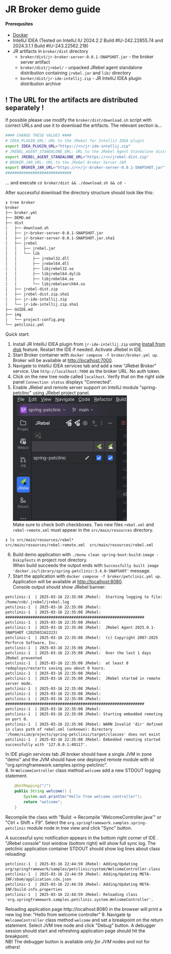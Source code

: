 # JR Broker demo guide

#### Prerequsites
 - [Docker](https://docs.docker.com/get-docker/)
 - IntelliJ IDEA (Tested on IntelliJ IU 2024.2.2 Build #IU-242.22855.74 and 2024.3.1.1 Build #IU-243.22562.218)
 - JR artifacts in `broker/dist` directory
   - `broker/dist/jr-broker-server-0.0.1-SNAPSHOT.jar` - the broker server artifact
   - `broker/dist/jrebel/` - unpacked JRebel agent standalone distribution containing `jrebel.jar` and `lib/` directory
   - `borker/dist/jr-ide-intellij.zip` - JR IntelliJ IDEA plugin distribution archive

## ! The URL for the artifacts are distributed separately !
If possible please use modify the `broker/dist/download.sh` script with correct URLs and use it to download the artifacts. The relevant section is...  

```bash
#### CHANGE THESE VALUES ####
# IDEA_PLUGIN_URL: URL to the JRebel for IntelliJ IDEA plugin
export IDEA_PLUGIN_URL="https://<>/jr-ide-intellij.zip"
# JREBEL_AGENT_STANDALONE_URL: URL to the JRebel Agent Standalone distribution
export JREBEL_AGENT_STANDALONE_URL="https://<>/jrebel-dist.zip"
# BROKER_JAR_URL: URL to the JRebel Broker Server JAR
export BROKER_JAR_URL="https://<>/jr-broker-server-0.0.1-SNAPSHOT.jar"
#############################
```
... and execute `cd broker/dist && ./download.sh && cd -`

After successful download the directory structure should look like this:
```
❯ tree broker 
broker
├── broker.yml
├── DEMO.md
├── dist
│   ├── download.sh
│   ├── jr-broker-server-0.0.1-SNAPSHOT.jar
│   ├── jr-broker-server-0.0.1-SNAPSHOT.jar.sha1
│   ├── jrebel
│   │   ├── jrebel.jar
│   │   └── lib
│   │       ├── jrebel32.dll
│   │       ├── jrebel64.dll
│   │       ├── libjrebel32.so
│   │       ├── libjrebel64.dylib
│   │       ├── libjrebel64.so
│   │       └── libjrebelaarch64.so
│   ├── jrebel-dist.zip
│   ├── jrebel-dist.zip.sha1
│   ├── jr-ide-intellij.zip
│   └── jr-ide-intellij.zip.sha1
├── GUIDE.md
├── img
│   └── project-config.png
└── petclinic.yml
```

Quick start:
1. Install JR IntelliJ IDEA plugin from `jr-ide-intellij.zip` using [Install from disk](https://www.jetbrains.com/help/idea/installing-a-plugin-from-the-disk.html) feature. Restart the IDE if needed. Activate JRebel in IDE.
2. Start Broker container with `docker compose -f broker/broker.yml up`. Broker will be available at <http://localhost:7000>.
3. Navigate to IntelliJ IDEA services tab and add a new "JRebel Broker" service. Use `http://localhost:7000` as the broker URL. No auth token.
4. Click on the new tree node called `localhost`. Verify that on the right side panel `Connection status` displays "Connected".
5. Enable JRebel and remote server support on IntelliJ module "spring-petclinc" using JRebel project panel.  
![img.png](img/project-config.png)  
Make sure to check both checkboxes. Two new files `rebel.xml` and `rebel-remote.xml` must appear in the `src/main/resources` directory.  
```
❯ ls src/main/resources/rebel*
src/main/resources/rebel-remote.xml  src/main/resources/rebel.xml
```
6. Build demo application with `./mvnw clean spring-boot:build-image -DskipTests` in project root directory.  
When build succeeds the output ends with `Successfully built image 'docker.io/library/spring-petclinic:3.4.0-SNAPSHOT'` message.
7. Start the application with `docker compose -f broker/petclinic.yml up`. Application will be available at <http://localhost:8080>.  
Console output should show JRebel banner:
```
petclinic-1  | 2025-03-16 22:35:08 JRebel:  Starting logging to file: /home/cnb/.jrebel/jrebel.log
petclinic-1  | 2025-03-16 22:35:08 JRebel:  
petclinic-1  | 2025-03-16 22:35:08 JRebel:  #############################################################
petclinic-1  | 2025-03-16 22:35:08 JRebel:  
petclinic-1  | 2025-03-16 22:35:08 JRebel:  JRebel Agent 2025.0.1-SNAPSHOT (202503162223)
petclinic-1  | 2025-03-16 22:35:08 JRebel:  (c) Copyright 2007-2025 Perforce Software, Inc.
petclinic-1  | 2025-03-16 22:35:08 JRebel:  
petclinic-1  | 2025-03-16 22:35:08 JRebel:  Over the last 1 days JRebel prevented
petclinic-1  | 2025-03-16 22:35:08 JRebel:  at least 0 redeploys/restarts saving you about 0 hours.
petclinic-1  | 2025-03-16 22:35:08 JRebel:  
petclinic-1  | 2025-03-16 22:35:08 JRebel:  JRebel started in remote server mode.
petclinic-1  | 2025-03-16 22:35:08 JRebel:  
petclinic-1  | 2025-03-16 22:35:08 JRebel:  
petclinic-1  | 2025-03-16 22:35:08 JRebel:  #############################################################
petclinic-1  | 2025-03-16 22:35:08 JRebel:  
petclinic-1  | 2025-03-16 22:35:08 JRebel: Starting embedded remoting on port 0.
petclinic-1  | 2025-03-16 22:35:08 JRebel: WARN Invalid 'dir' defined in class path of rebel.xml (unknown): Directory '/home/siim/projects/spring-petclinic/target/classes' does not exist
petclinic-1  | 2025-03-16 22:35:08 JRebel: Embedded remoting started successfully with '127.0.0.1:40117'.
```
In IDE plugin services tab JR broker should have a single JVM in zone "demo" and the JVM should have one deployed remote module with id "org.springframework.samples.spring-petclinic".  
8. In `WelcomeController` class method `welcome` add a new STDOUT logging statement.  
```java
    @GetMapping("/")
    public String welcome() {
        System.out.println("Hello from welcome controller");
        return "welcome";
    }
``` 
Recompile the class with "Build -> Recompile 'WelcomeController.java'" or "Ctrl + Shift + F9".
Select the `org.springframework.samples.spring-petclinic` module node in tree view and click "Sync" button.

A successful sync notification appears in the bottom right corner of IDE . "JRebel console" tool window (bottom right) will show full sync log.
The petclinic application container STDOUT should show log lines about class reloading:
```
petclinic-1  | 2025-03-16 22:44:59 JRebel: Adding/Updating org/springframework/samples/petclinic/system/WelcomeController.class
petclinic-1  | 2025-03-16 22:44:59 JRebel: Adding/Updating META-INF/sbom/application.cdx.json
petclinic-1  | 2025-03-16 22:44:59 JRebel: Adding/Updating META-INF/build-info.properties
petclinic-1  | 2025-03-16 22:44:59 JRebel: Reloading class 'org.springframework.samples.petclinic.system.WelcomeController'.
```  
Reloading application page http://localhost:8080 in the browser will print a new log line: "Hello from welcome controller"
9. Navigate tp `WelcomeController` class method `welcome` and set a breakpoint on the return statement. Select JVM tree node and click "Debug" button.
A debugger session should start and refreshing application page should hit the breakpoint.  
NB! The debugger button is available *only for JVM* nodes and not for others!
